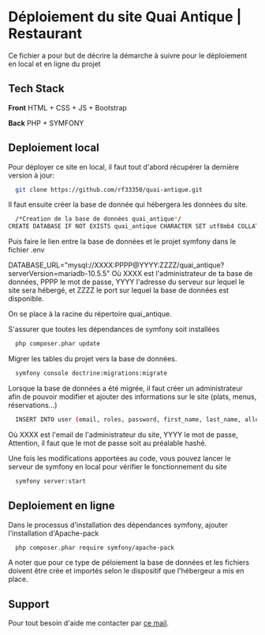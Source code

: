 # Déploiement du site Quai Antique | Restaurant

Ce fichier a pour but de décrire la démarche à suivre pour le déploiement en local et en ligne du projet

## Tech Stack

**Front** HTML + CSS + JS + Bootstrap

**Back** PHP + SYMFONY

## Deploiement local

Pour déployer ce site en local, il faut tout d'abord récupérer la dernière version à jour:

```bash
  git clone https://github.com/rf33350/quai-antique.git
```

Il faut ensuite créer la base de donnée qui hébergera les données du site.

```bash
  /*Creation de la base de données quai_antique*/
CREATE DATABASE IF NOT EXISTS quai_antique CHARACTER SET utf8mb4 COLLATE utf8mb4_general_ci;
```

Puis faire le lien entre la base de données et le projet symfony dans le fichier .env

DATABASE_URL="mysql://XXXX:PPPP@YYYY:ZZZZ/quai_antique?serverVersion=mariadb-10.5.5"
Où XXXX est l'administrateur de ta base de données, PPPP le mot de passe,
YYYY l'adresse du serveur sur lequel le site sera hébergé,
et ZZZZ le port sur lequel la base de données est disponible.

On se place à la racine du répertoire quai_antique.

S'assurer que toutes les dépendances de symfony soit installées

```bash
  php composer.phar update 
```

Migrer les tables du projet vers la base de données.

```bash
  symfony console doctrine:migrations:migrate   
```

Lorsque la base de données a été migrée, il faut créer un administrateur afin de pouvoir modifier et ajouter des informations sur le site (plats, menus, réservations...)

```bash
  INSERT INTO user (email, roles, password, first_name, last_name, allergy) VALUES ('XXXX', '["ROLE_USER","ROLE_ADMIN"]', 'YYYY', 'adminFirstName', 'adminLastName', '-');
```
Où XXXX est l'email de l'administrateur du site, YYYY le mot de passe,
Attention, il faut que le mot de passe soit au préalable hashé.

Une fois les modifications apportées au code, vous pouvez lancer le serveur de symfony en local pour vérifier le fonctionnement du site

```bash
  symfony server:start 
```

## Deploiement en ligne

Dans le processus d'installation des dépendances symfony, ajouter l'installation d'Apache-pack

```bash
  php composer.phar require symfony/apache-pack
```

A noter que pour ce type de péloiement la base de données et les fichiers doivent être crée et importés selon le dispositif que l'hébergeur a mis en place.


## Support

Pour tout besoin d'aide me contacter par [ce mail](mailto:faure@mail.fr).